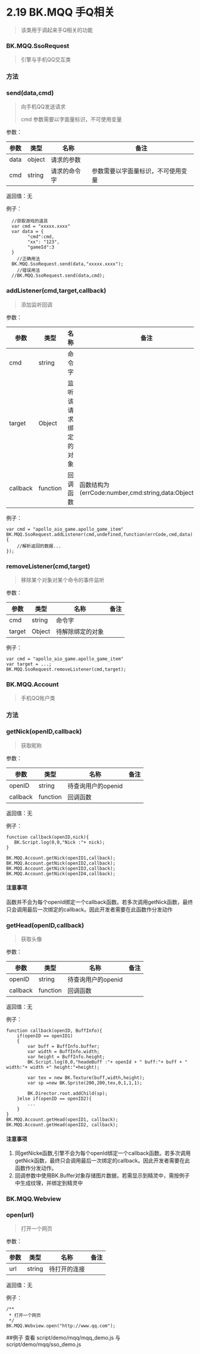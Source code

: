 # 2.19 BK.MQQ 手Q相关
> 该类用于调起来手Q相关的功能

### BK.MQQ.SsoRequest
> 引擎与手机QQ交互类

### 方法

### send(data,cmd)
>向手机QQ发送请求
> 
> 
>cmd 参数需要以字面量标识，不可使用变量

参数：

参数  | 类型 |名称 | 备注
------------- | ------------- | -------------| -------------
data | object |请求的参数|  
cmd | string |请求的命令字|  参数需要以字面量标识，不可使用变量


返回值：无

例子：
	  
	  //获取游戏的道具
	  var cmd = "xxxxx.xxxx"
	  var data = {
	        "cmd":cmd,
	        "xx": "123",
	        "gameId":3
	  }
		//正确用法
	  BK.MQQ.SsoRequest.send(data,"xxxxx.xxxx");
		//错误用法
	  //BK.MQQ.SsoRequest.send(data,cmd);


### addListener(cmd,target,callback)

> 添加监听回调

参数：

参数  | 类型 |名称 | 备注
------------- | ------------- | -------------| -------------
cmd | string |命令字|  
target | Object |监听该请求绑定的对象|
callback | function |回调函数| 函数结构为 (errCode:number,cmd:string,data:Object)=>void
  

例子：

	var cmd = "apollo_aio_game.apollo_game_item"
	BK.MQQ.SsoRequest.addListener(cmd,undefined,function(errCode,cmd,data){
		//解析返回的数据...
    });
    


### removeListener(cmd,target)

> 移除某个对象对某个命令的事件监听

参数：

参数  | 类型 |名称 | 备注
------------- | ------------- | -------------| -------------
cmd | string |命令字|  
target | Object |待解除绑定的对象|
  

例子：

	var cmd = "apollo_aio_game.apollo_game_item"
	var target = ...;
	BK.MQQ.SsoRequest.removeListener(cmd,target);
    


### BK.MQQ.Account
> 手机QQ账户类

### 方法

### getNick(openID,callback)

> 获取昵称

参数：

参数  | 类型 |名称 | 备注
------------- | ------------- | -------------| -------------
openID | string |待查询用户的openid|  
callback | function |回调函数|

返回值：无  

例子：

```
function callback(openID,nick){
   BK.Script.log(0,0,"Nick :"+ nick);
}

BK.MQQ.Account.getNick(openID1,callback);
BK.MQQ.Account.getNick(openID2,callback);
BK.MQQ.Account.getNick(openID3,callback);
BK.MQQ.Account.getNick(openID4,callback);
```

#### 注意事项
函数并不会为每个openId绑定一个callback函数。若多次调用getNick函数，最终只会调用最后一次绑定的callback。因此开发者需要在此函数作分发动作

### getHead(openID,callback)

> 获取头像

参数：

参数  | 类型 |名称 | 备注
------------- | ------------- | -------------| -------------
openID | string |待查询用户的openid|  
callback | function |回调函数|

返回值：无  

例子：

```
function callback(openID, BuffInfo){
	if(openID == openID1)
	{
	    var buff = BuffInfo.buffer;
	    var width = BuffInfo.width;
	    var height = BuffInfo.height;
	    BK.Script.log(0,0,"headeBuff :"+ openId + " buff:"+ buff + " width:"+ width +" height:"+height);
	
	    var tex = new BK.Texture(buff,width,height);
	    var sp =new BK.Sprite(200,200,tex,0,1,1,1);
	    
	    BK.Director.root.addChild(sp);
    }else if(openID == openID2){
	    ...
    }
}
BK.MQQ.Account.getHead(openID1, callback);
BK.MQQ.Account.getHead(openID2, callback);
```

#### 注意事项
1. 同getNicke函数,引擎不会为每个openId绑定一个callback函数。若多次调用getNick函数，最终只会调用最后一次绑定的callback。因此开发者需要在此函数作分发动作。
2. 回调参数中使用BK.Buffer对象存储图片数据，若需显示到精灵中，需按例子中生成纹理，并绑定到精灵中



### BK.MQQ.Webview
### open(url)

> 打开一个网页

参数：

参数  | 类型 |名称 | 备注
------------- | ------------- | -------------| -------------
url | string |待打开的连接|  


返回值：无  

例子：

```
/**
 * 打开一个网页
 */
BK.MQQ.Webview.open("http://www.qq.com");
```
##例子
查看 script/demo/mqq/mqq_demo.js  与 script/demo/mqq/sso_demo.js 